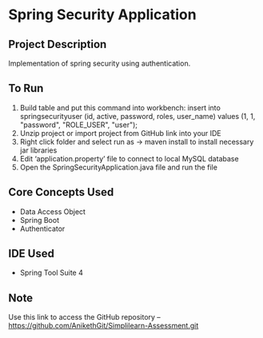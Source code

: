 # Spring Security Application
## Project Description
Implementation of spring security using authentication.
## To Run
1.	Build table and put this command into workbench: insert into springsecurityuser (id, active, password, roles, user_name) values (1, 1, "password", "ROLE_USER", "user");
2.	Unzip project or import project from GitHub link into your IDE
3.	Right click folder and select run as -> maven install to install necessary jar libraries
4.	Edit ‘application.property’ file to connect to local MySQL database
5.	Open the SpringSecurityApplication.java file and run the file
## Core Concepts Used
- Data Access Object
- Spring Boot
- Authenticator
## IDE Used
- Spring Tool Suite 4
## Note
Use this link to access the GitHub repository –
https://github.com/AnikethGit/Simplilearn-Assessment.git

